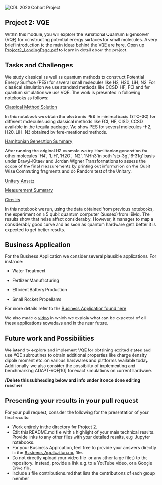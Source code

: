 ![CDL 2020 Cohort Project](../figures/CDL_logo.jpg)
## Project 2: VQE
Within this module, you will explore the Variational Quantum Eigensolver (VQE) for
constructing potential energy surfaces for small molecules.
A very brief introduction to the main ideas behind the VQE are 
[here.](https://github.com/CDL-Quantum/CohortProject_2020/blob/master/CDL_2020_docs.pdf)
Open up [Project2_LandingPage.pdf](https://github.com/CDL-Quantum/CohortProject_2020/blob/master/Project_2_VQE_Molecules/Project_2_LandingPage.pdf)
to learn in detail about the project.

## Tasks and Challenges
We study classical as well as quantum methods to construct Potential Energy Surface (PES) for several small molecules like H2, H20, LiH, N2. For classical simulation we use standard methods like CCSD, HF, FCI and for quantum simulation we use VQE. The work is presented in following notebooks as follows:

[Classical Method Solution](https://github.com/tina-seb/CohortProject_2020/blob/master/Project_2_VQE_Molecules/S1_Classical_Methods_Demo.ipynb)

In this notebook we obtain the electronic PES in minimal basis (STO-3G) for different molecules using classical methods like FCI, HF, CISD, CCSD available in the tequila package. We show PES for several molecules -H2, H20, LiH, N2 obtained by fore-mentioned methods.

[Hamiltonian Generation Summary](https://github.com/tina-seb/CohortProject_2020/blob/master/Project_2_VQE_Molecules/S2_Hamiltonian_gen_Summary.ipynb)

After running the original H2 example we try Hamiltonian generation for other molecules 'H4', 'LiH', 'H2O', 'N2', 'NHh3'in both 'sto-3g','6-31g' basis under Bravyi-Kitaev and Jordan Wigner Transformations to assess the scope of the final measurements  by printing out information on the Qubit Wise Commuting fragments and do Random test of the Unitary.

[Unitary Ansatz](https://github.com/tina-seb/CohortProject_2020/blob/master/Project_2_VQE_Molecules/S3_Unitary_Ansatz_H2.ipynb)

[Measurement Summary](https://github.com/tina-seb/CohortProject_2020/blob/master/Project_2_VQE_Molecules/S4_Measurement_Summary.ipynb)

[Circuits](https://github.com/tina-seb/CohortProject_2020/blob/master/Project_2_VQE_Molecules/S5_Circuits-H2_on_IBMq-sussex.ipynb)

In this notebook we run, using the data obtained from previous notebooks, the experiment on a 5 qubit quantum computer (Sussex) from IBMq. The results show that noise affect considerably. However, it manages to map a considerably good curve and as soon as quantum hardware gets better it is expected to get better results.

## Business Application
For the Business Application we consider several plausible applications. For instance:
- Water Treatment 

- Fertlizer Manufacturing 

- Efficient Battery Production 

- Small Rocket Propellants 

For more details refer to the [Business Application found here](./Business_Application.md)

We also made a [video]() in which we explain what can be expected of all these applications nowadays and in the near future.

## Future work and Possibilities

We intend to explore and implement VQE for obtaining excited states and use VQE subroutines to obtain additional properties like charge density, dipole moment etc. on various hardwares and platforms available today. Additionally, we also consider the possibility of implementing and benchmarking ADAPT-VQE[10] for exact simulations on current hardware. 

**/Delete this subheading below and info under it once done editing readme/**
## Presenting your results in your pull request
For your pull request, consider the following for the presentation of your final results:
- Work entirely in the directory for Project 2.
- Edit this README.md file with a highlight of your main technical results.  Provide links to any other files with your detailed results, e.g. Jupyter notebooks.
- For your Business Application, feel free to provide your answers directly in the 
[Business_Application.md](./Business_Application.md) file.
- Do not directly upload your video file (or any other large files) to the repository.  Instead, provide a link e.g. to a YouTube video, or a Google Drive file.
- Include a file contributions.md that lists the contributions of each group member.
